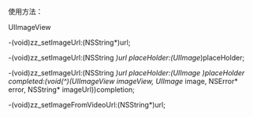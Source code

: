 使用方法：

UIImageView

-(void)zz_setImageUrl:(NSString*)url;

-(void)zz_setImageUrl:(NSString *)url placeHolder:(UIImage*)placeHolder;

-(void)zz_setImageUrl:(NSString *)url placeHolder:(UIImage *)placeHolder completed:(void(^)(UIImageView* imageView, UIImage* image, NSError* error, NSString* imageUrl))completion;

-(void)zz_setImageFromVideoUrl:(NSString*)url;
